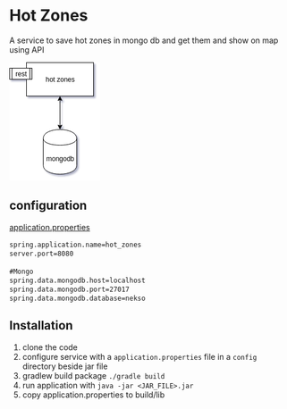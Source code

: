 Hot Zones
=========

A service to save hot zones in mongo db and get them and show on map using API

![arch](doc/pic/hot-zones.png)

configuration
-------------

[application.properties](src/main/resources/application.properties)

```
spring.application.name=hot_zones
server.port=8080

#Mongo
spring.data.mongodb.host=localhost
spring.data.mongodb.port=27017
spring.data.mongodb.database=nekso

```


Installation
------------
1. clone the code
2. configure service with a `application.properties` file in a `config` directory beside jar file  
3. gradlew build package `./gradle build`
4. run application with `java -jar <JAR_FILE>.jar`
5. copy application.properties to build/lib
